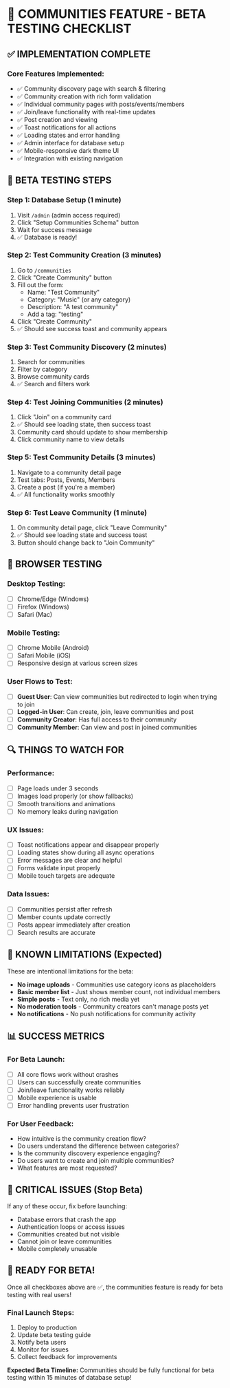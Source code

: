 # 🚀 COMMUNITIES FEATURE - BETA TESTING CHECKLIST

## ✅ IMPLEMENTATION COMPLETE

### Core Features Implemented:
- ✅ Community discovery page with search & filtering
- ✅ Community creation with rich form validation  
- ✅ Individual community pages with posts/events/members
- ✅ Join/leave functionality with real-time updates
- ✅ Post creation and viewing
- ✅ Toast notifications for all actions
- ✅ Loading states and error handling
- ✅ Admin interface for database setup
- ✅ Mobile-responsive dark theme UI
- ✅ Integration with existing navigation

## 🎯 BETA TESTING STEPS

### Step 1: Database Setup (1 minute)
1. Visit `/admin` (admin access required)
2. Click "Setup Communities Schema" button
3. Wait for success message
4. ✅ Database is ready!

### Step 2: Test Community Creation (3 minutes)
1. Go to `/communities`
2. Click "Create Community" button
3. Fill out the form:
   - Name: "Test Community"
   - Category: "Music" (or any category)
   - Description: "A test community"
   - Add a tag: "testing"
4. Click "Create Community"
5. ✅ Should see success toast and community appears

### Step 3: Test Community Discovery (2 minutes)
1. Search for communities
2. Filter by category
3. Browse community cards
4. ✅ Search and filters work

### Step 4: Test Joining Communities (2 minutes)
1. Click "Join" on a community card
2. ✅ Should see loading state, then success toast
3. Community card should update to show membership
4. Click community name to view details

### Step 5: Test Community Details (3 minutes)
1. Navigate to a community detail page
2. Test tabs: Posts, Events, Members
3. Create a post (if you're a member)
4. ✅ All functionality works smoothly

### Step 6: Test Leave Community (1 minute)
1. On community detail page, click "Leave Community"
2. ✅ Should see loading state and success toast
3. Button should change back to "Join Community"

## 🧪 BROWSER TESTING

### Desktop Testing:
- [ ] Chrome/Edge (Windows)
- [ ] Firefox (Windows)
- [ ] Safari (Mac)

### Mobile Testing:
- [ ] Chrome Mobile (Android)
- [ ] Safari Mobile (iOS)
- [ ] Responsive design at various screen sizes

### User Flows to Test:
- [ ] **Guest User**: Can view communities but redirected to login when trying to join
- [ ] **Logged-in User**: Can create, join, leave communities and post
- [ ] **Community Creator**: Has full access to their community
- [ ] **Community Member**: Can view and post in joined communities

## 🔍 THINGS TO WATCH FOR

### Performance:
- [ ] Page loads under 3 seconds
- [ ] Images load properly (or show fallbacks)
- [ ] Smooth transitions and animations
- [ ] No memory leaks during navigation

### UX Issues:
- [ ] Toast notifications appear and disappear properly
- [ ] Loading states show during all async operations
- [ ] Error messages are clear and helpful
- [ ] Forms validate input properly
- [ ] Mobile touch targets are adequate

### Data Issues:
- [ ] Communities persist after refresh
- [ ] Member counts update correctly
- [ ] Posts appear immediately after creation
- [ ] Search results are accurate

## 🐛 KNOWN LIMITATIONS (Expected)

These are intentional limitations for the beta:
- **No image uploads** - Communities use category icons as placeholders
- **Basic member list** - Just shows member count, not individual members
- **Simple posts** - Text only, no rich media yet
- **No moderation tools** - Community creators can't manage posts yet
- **No notifications** - No push notifications for community activity

## 📊 SUCCESS METRICS

### For Beta Launch:
- [ ] All core flows work without crashes
- [ ] Users can successfully create communities
- [ ] Join/leave functionality works reliably
- [ ] Mobile experience is usable
- [ ] Error handling prevents user frustration

### For User Feedback:
- How intuitive is the community creation flow?
- Do users understand the difference between categories?
- Is the community discovery experience engaging?
- Do users want to create and join multiple communities?
- What features are most requested?

## 🚨 CRITICAL ISSUES (Stop Beta)

If any of these occur, fix before launching:
- Database errors that crash the app
- Authentication loops or access issues
- Communities created but not visible
- Cannot join or leave communities
- Mobile completely unusable

## 🎉 READY FOR BETA!

Once all checkboxes above are ✅, the communities feature is ready for beta testing with real users!

### Final Launch Steps:
1. Deploy to production
2. Update beta testing guide
3. Notify beta users
4. Monitor for issues
5. Collect feedback for improvements

**Expected Beta Timeline:** Communities should be fully functional for beta testing within 15 minutes of database setup!
